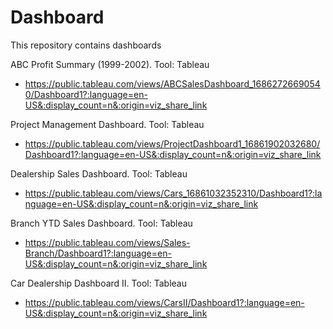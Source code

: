 # Dashboard
This repository contains dashboards

ABC Profit Summary (1999-2002).  Tool:  Tableau
- https://public.tableau.com/views/ABCSalesDashboard_16862726690540/Dashboard1?:language=en-US&:display_count=n&:origin=viz_share_link

Project Management Dashboard.  Tool:  Tableau
- https://public.tableau.com/views/ProjectDashboard1_16861902032680/Dashboard1?:language=en-US&:display_count=n&:origin=viz_share_link

Dealership Sales Dashboard. Tool:  Tableau
- https://public.tableau.com/views/Cars_16861032352310/Dashboard1?:language=en-US&:display_count=n&:origin=viz_share_link

Branch YTD Sales Dashboard.  Tool:  Tableau
- https://public.tableau.com/views/Sales-Branch/Dashboard1?:language=en-US&:display_count=n&:origin=viz_share_link
  
Car Dealership Dashboard II.  Tool:  Tableau
- https://public.tableau.com/views/CarsII/Dashboard1?:language=en-US&:display_count=n&:origin=viz_share_link
  

